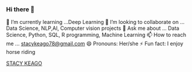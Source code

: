 ### Hi there 👋
🌱 I’m currently learning ...Deep Learning
👯 I’m looking to collaborate on ... Data Science, NLP,AI, Computer vision projects
💬 Ask me about ... Data Science, Python, SQL, R programming, Machine Learning
📫 How to reach me ... stacykeago78@gmail.com
😄 Pronouns: Her/she
⚡ Fun fact: I enjoy horse riding

[STACY KEAGO](https://github.com/stacykeago/stacykeago/blob/main/IMAGES/CODD.png)
